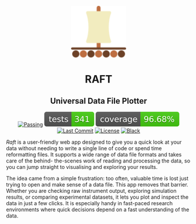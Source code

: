<p align="center">
  <img src="https://github.com/Emmanuelpean/raft/blob/main/resources/medias/logo.svg" alt="Raft" width="150">
</p>

<h1 align="center">RAFT</h1>
<h2 align="center">Universal Data File Plotter</h2>

<div align="center">

  [![Passing](https://github.com/emmanuelpean/pears/actions/workflows/test.yml/badge.svg?event=push&branch=main)](https://github.com/Emmanuelpean/raft/actions?query=branch%3Atype-hints+event%3Apush)
  [![Tests Status](./reports/tests/tests-badge.svg?dummy=8484744)](https://emmanuelpean.github.io/raft/reports/tests/report.html?sort=result)
  [![Coverage Status](./reports/coverage/coverage-badge.svg?dummy=8484744)](https://emmanuelpean.github.io/raft/reports/coverage/htmlcov/index.html)
  [![Last Commit](https://img.shields.io/github/last-commit/emmanuelpean/raft/type-hints)](https://github.com/emmanuelpean/raft/commits/type-hints)
  [![License](https://img.shields.io/badge/License-MIT-yellow.svg)](https://opensource.org/licenses/MIT)
  [![Black](https://img.shields.io/badge/code%20style-black-000000.svg)](https://github.com/psf/black)

</div>

*Raft* is a user-friendly web app designed to give you a quick look at your data without needing to write a single line 
of code or spend time reformatting files. It supports a wide range of data file formats and takes care of the behind-
the-scenes work of reading and processing the data, so you can jump straight to visualising and exploring your results.

The idea came from a simple frustration: too often, valuable time is lost just trying to open and make sense of a data 
file. This app removes that barrier. Whether you are checking raw instrument output, exploring simulation results, or 
comparing experimental datasets, it lets you plot and inspect the data in just a few clicks. It is especially handy in 
fast-paced research environments where quick decisions depend on a fast understanding of the data.
